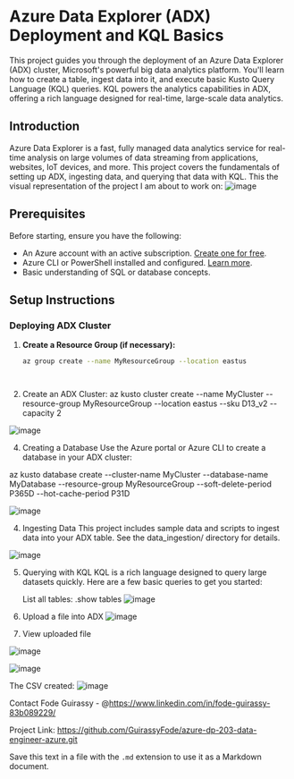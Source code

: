 # Azure Data Explorer (ADX) Deployment and KQL Basics

This project guides you through the deployment of an Azure Data Explorer (ADX) cluster, Microsoft's powerful big data analytics platform. You'll learn how to create a table, ingest data into it, and execute basic Kusto Query Language (KQL) queries. KQL powers the analytics capabilities in ADX, offering a rich language designed for real-time, large-scale data analytics.

## Introduction

Azure Data Explorer is a fast, fully managed data analytics service for real-time analysis on large volumes of data streaming from applications, websites, IoT devices, and more. This project covers the fundamentals of setting up ADX, ingesting data, and querying that data with KQL.
This the visual representation of the project I am about to work on:
![image](https://github.com/GuirassyFode/azure-dp-203-data-engineer-azure/assets/25976326/d0fcfa4f-a037-47ce-84cf-4d7e2c06edf6)

## Prerequisites

Before starting, ensure you have the following:

- An Azure account with an active subscription. [Create one for free](https://azure.microsoft.com/free/).
- Azure CLI or PowerShell installed and configured. [Learn more](https://docs.microsoft.com/en-us/cli/azure/).
- Basic understanding of SQL or database concepts.

## Setup Instructions

### Deploying ADX Cluster

1. **Create a Resource Group (if necessary):**
   ```bash
   az group create --name MyResourceGroup --location eastus




2. Create an ADX Cluster:
   az kusto cluster create --name MyCluster --resource-group MyResourceGroup --location eastus --sku D13_v2 --capacity 2
   
![image](https://github.com/GuirassyFode/azure-dp-203-data-engineer-azure/assets/25976326/b55f5d54-410b-46c4-b877-1990f1c40b97)

   
4. Creating a Database
Use the Azure portal or Azure CLI to create a database in your ADX cluster:

az kusto database create --cluster-name MyCluster --database-name MyDatabase --resource-group MyResourceGroup --soft-delete-period P365D --hot-cache-period P31D

![image](https://github.com/GuirassyFode/azure-dp-203-data-engineer-azure/assets/25976326/96fe8a8f-5b85-40d0-b450-780911a598c2)

4. Ingesting Data
This project includes sample data and scripts to ingest data into your ADX table. See the data_ingestion/ directory for details.

![image](https://github.com/GuirassyFode/azure-dp-203-data-engineer-azure/assets/25976326/82e519dd-658b-44b1-af5c-bcf74c9a3462)


5. Querying with KQL
KQL is a rich language designed to query large datasets quickly. Here are a few basic queries to get you started:

   List all tables:
   .show tables
![image](https://github.com/GuirassyFode/azure-dp-203-data-engineer-azure/assets/25976326/27b7e3a1-567e-4e12-bf9f-88e120c94926)

   
6. Upload a file into ADX
   ![image](https://github.com/GuirassyFode/azure-dp-203-data-engineer-azure/assets/25976326/daa40573-6985-4cce-949b-e35c99b42f50)

7. View uploaded file
   
![image](https://github.com/GuirassyFode/azure-dp-203-data-engineer-azure/assets/25976326/25ef04e4-44c9-42ee-960d-0cad86b5538f)

![image](https://github.com/GuirassyFode/azure-dp-203-data-engineer-azure/assets/25976326/9fe59f3d-70f5-4663-a750-1eebb88da9ea)

The CSV created:
![image](https://github.com/GuirassyFode/azure-dp-203-data-engineer-azure/assets/25976326/f4152193-f18a-4257-b853-75af6e5ebeb1)


Contact
Fode Guirassy - @https://www.linkedin.com/in/fode-guirassy-83b089229/

Project Link: https://github.com/GuirassyFode/azure-dp-203-data-engineer-azure.git



Save this text in a file with the `.md` extension to use it as a Markdown document.

